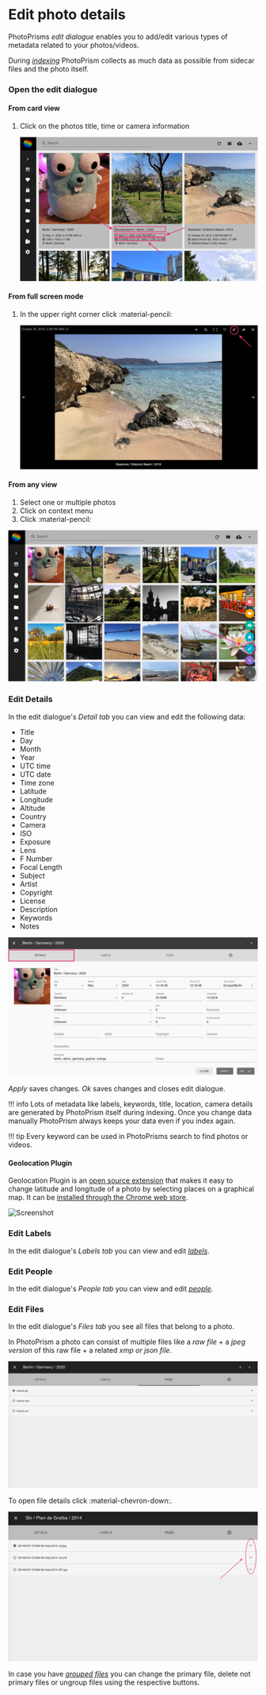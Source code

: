 # Edit photo details #
PhotoPrisms *edit dialogue* enables you to add/edit various types of metadata related to your photos/videos.

During [*indexing*](../index.md) PhotoPrism collects as much data as possible from sidecar files and the photo itself.

### Open the edit dialogue ###

#### From card view ####

1. Click on the photos title, time or camera information

    ![Screenshot](img/edit-open-1.png)

#### From full screen mode ####

1. In the upper right corner click :material-pencil:

    ![Screenshot](img/edit-open-2.png)

#### From any view ####

1. Select one or multiple photos
2. Click on context menu
3. Click :material-pencil:

![Screenshot](img/edit-open-3.png)

### Edit Details ###
In the edit dialogue's *Detail tab* you can view and edit the following data:

* Title
* Day
* Month
* Year
* UTC time
* UTC date
* Time zone
* Latitude
* Longitude
* Altitude
* Country
* Camera
* ISO
* Exposure
* Lens
* F Number
* Focal Length
* Subject
* Artist
* Copyright
* License
* Description
* Keywords
* Notes

![Screenshot](img/edit-details.png)

*Apply* saves changes. *Ok* saves changes and closes edit dialogue.

!!! info
    Lots of metadata like labels, keywords, title, location, camera details are generated by PhotoPrism itself during indexing. 
    Once you change data manually PhotoPrism always keeps your data even if you index again.
    
!!! tip
    Every keyword can be used in PhotoPrisms search to find photos or videos.
    
#### Geolocation Plugin ####

Geolocation Plugin is an [open source extension](https://github.com/andyvalerio/photoprism-geolocation) that makes it easy to change latitude and longitude of a photo by selecting places on a graphical map. It can be [installed through the Chrome web store](https://chrome.google.com/webstore/detail/geolocation-plugin-for-ph/oggmpodnbdcmfiognbkkeffacpeaifch).

![Screenshot](https://valerio.nu/maps/geolocation.jpg)
    
### Edit Labels ###
In the edit dialogue's *Labels tab* you can view and edit [*labels*](labels.md).

### Edit People ###
In the edit dialogue's *People tab* you can view and edit [*people*](people.md).

### Edit Files ###
In the edit dialogue's *Files tab* you see all files that belong to a photo.

In PhotoPrism a photo can consist of multiple files like a *raw file* + a *jpeg version* of this raw file + a related *xmp or json file*.

![Screenshot](img/files-1.png)

To open file details click :material-chevron-down:.

![Screenshot](img/group-2.png)

In case you have [*grouped files*](stacks.md) you can change the primary file, delete not primary files or ungroup files using the respective buttons.


